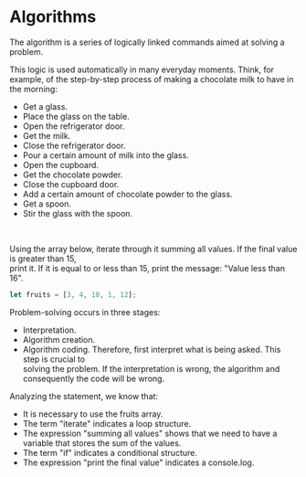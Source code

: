 # Algorithms

The algorithm is a series of logically linked commands aimed at solving a problem.

This logic is used automatically in many everyday moments. Think, for example, of the step-by-step process of making a chocolate milk to have in the morning:

- Get a glass.
- Place the glass on the table.
- Open the refrigerator door.
- Get the milk.
- Close the refrigerator door.
- Pour a certain amount of milk into the glass.
- Open the cupboard.
- Get the chocolate powder.
- Close the cupboard door.
- Add a certain amount of chocolate powder to the glass.
- Get a spoon.
- Stir the glass with the spoon.
<br>

Using the array below, iterate through it summing all values. If the final value is greater than 15, <br>
print it. If it is equal to or less than 15, print the message: "Value less than 16".
```javascript
let fruits = [3, 4, 10, 1, 12];
```

Problem-solving occurs in three stages:

- Interpretation.
- Algorithm creation.
- Algorithm coding.
Therefore, first interpret what is being asked. This step is crucial to <br> solving the problem.
 If the interpretation is wrong, the algorithm and consequently the code will be wrong.

Analyzing the statement, we know that:

- It is necessary to use the fruits array.
- The term "iterate" indicates a loop structure.
- The expression "summing all values" shows that we need to have a variable that stores the sum of the values.
- The term "if" indicates a conditional structure.
- The expression "print the final value" indicates a console.log.